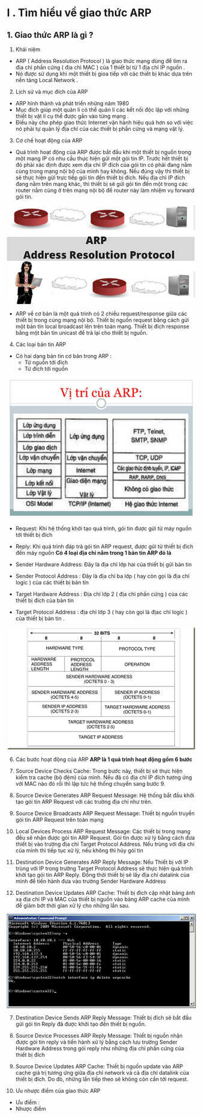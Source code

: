 # I . Tìm hiểu về giao thức ARP
## 1. Giao thức ARP là gì ? 
1. Khái niệm 
- ARP ( Address Resolution Protocol ) là giao thức mạng dùng để tìm ra địa chỉ phần cứng ( địa chỉ MAC ) của 1 thiết bị từ 1 địa chỉ IP nguồn .
-  Nó được sử dụng khi một thiết bị gioa tiếp với các thiết bị khác dựa trên nền tảng Local Network .
2. Lịch sử và mục đích của ARP 
- ARP hình thành và phát triển những năm 1980
- Mục đích giúp một quản lí có thể quản lí các kết nối độc lập với những thiết bị vật lí cụ thể được gắn vào từng mạng . 
- Điều này cho phép giao thức Internet vận hành hiệu quả hơn so với việc nó phải tự quản lý địa chỉ của các thiết bị phần cứng và mạng vật lý.
3. Cơ chế hoạt động của ARP
- Quá trình hoạt động của ARP được bắt đầu khi một thiết bị nguồn trong một mạng IP có nhu cầu thực hiện gửi một gói tin IP. Trước hết thiết bị đó phải xác định được xem địa chỉ IP đích của gói tin có phải đang nằm cùng trong mạng nội bộ của mình hay không. Nếu đúng vậy thì thiết bị sẽ thực hiện gửi trực tiếp gói tin đến thiết bị đích. Nếu địa chỉ IP đích đang  nằm trên mạng khác, thì thiết bị sẽ gửi gói tin đến một trong các router nằm cùng ở trên mạng nội bộ để router này làm nhiệm vụ forward gói tin.

<img src="/Tìm hiểu về các giao thức HTTP, DNS , FTP, SSh,DHCP,ARP,SNMP,SMTP/Giao thức ARP/image/1.jpg">

- ARP về cơ bản là một quá trình có 2 chiều request/response giữa các thiết bị trong cùng mạng nội bộ. Thiết bị nguồn request bằng cách gửi một bản tin local broadcast  lên trên toàn mạng. Thiết bị đích response bằng một bản tin unicast để trả lại cho thiết bị nguồn.
4. Các loại bản tin ARP
- Có hai dạng bản tin cơ bản trong ARP :
  - Từ nguồn tới đích 
  - Từ đích tới nguồn 

<img src="/Tìm hiểu về các giao thức HTTP, DNS , FTP, SSh,DHCP,ARP,SNMP,SMTP/Giao thức ARP/image/2.jpg">

- Request: Khi hệ thống khởi tạo quá trình, gói tin được gửi từ máy nguồn tới thiết bị đích

- Reply: Khi quá trình đáp trả gói tin ARP request, được gửi từ thiết bị đích đến máy nguồn
**Có 4 loại địa chỉ nằm trong 1 bản tin ARP đó là**
- Sender Hardware Address: Đây là địa chỉ lớp hai của thiết bị gửi bản tin 
- Sender Protocol Address : Đây là địa chỉ ba lớp ( hay còn gọi là địa chỉ logic )
của các thiết bị bản tin 
- Target Hardware Address : Địa chỉ lớp 2 ( địa chỉ phần cứng ) của các thiết bị đích của bản tin 
- Target Protocol Address : địa chỉ lớp 3 ( hay còn gọi là địac chỉ logic ) của thiết bị bản tin .

<img src="/Tìm hiểu về các giao thức HTTP, DNS , FTP, SSh,DHCP,ARP,SNMP,SMTP/Giao thức ARP/image/cacloaidiachitrongmotbantinarp.png">

6. Các bước hoạt động của ARP
 **ARP là 1 quá trình hoạt động gồm 6 bước**
 1. Source Device Checks Cache: Trong bước này, thiết bị sẽ  thực hiện kiểm tra cache (bộ đệm) của mình. Nếu đã có địa chỉ IP đích tương ứng với MAC nào đó rồi thì lập tức hệ thống chuyển sang bước 9.

  2. Source Device Generates ARP Request Message:  Hệ thống bắt đầu khởi tạo gói tin ARP Request với các trường địa chỉ như trên.

  3. Source Device Broadcasts ARP Request Message: Thiết bị nguồn truyền gói tin ARP Request trên toàn mạng

  4. Local Devices Process ARP Request Message: Các thiết bị trong mạng đều sẽ nhận được gói tin ARP Request. Gói tin được xử lý bằng cách đưa thiết bị vào trường địa chỉ Target Protocol Address. Nếu trùng với địa chỉ của mình thì tiếp tục xử lý, nếu không thì hủy gói tin

  5. Destination Device Generates ARP Reply Message: Nếu Thiết bị với IP trùng với IP trong trường Target Protocol Address sẽ thực hiện quá trình khởi tạo gói tin ARP Reply. Đồng thời thiết bị sẽ lấy địa chỉ datalink của mình để tiến hành đưa vào trường Sender Hardware Address

  6. Destination Device Updates ARP Cache: Thiết bị đích cập nhật bảng ánh xạ địa chỉ IP và MAC của thiết bị nguồn vào bảng ARP cache của mình để giảm bớt thời gian xử lý cho những lần sau.

  <img src="/Tìm hiểu về các giao thức HTTP, DNS , FTP, SSh,DHCP,ARP,SNMP,SMTP/Giao thức ARP/image/cachhoatdongcuaarp.png">

  7. Destination Device Sends ARP Reply Message: Thiết bị đích sẽ bắt đầu gửi gói tin Reply đã được khởi tạo đến thiết bị nguồn. 

  8. Source Device Processes ARP Reply Message: Thiết bị nguồn nhận được gói tin reply và tiến hành xử lý bằng cách lưu trường Sender Hardware Address trong gói reply như những địa chỉ phần cứng của thiết bị đích

  9. Source Device Updates ARP Cache: Thiết bị nguồn update vào ARP cache giá trị tương ứng giữa địa chỉ network và cả địa chỉ datalink của thiết bị đích. Do đó, những lần tiếp theo sẽ không còn cần tới request.
7. Ưu nhược điểm của giao thức ARP 
- Ưu điểm : 
- Nhược điểm 
